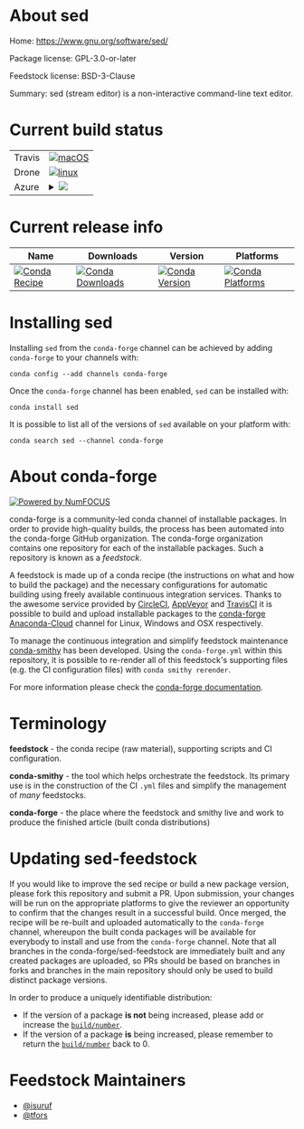About sed
=========

Home: https://www.gnu.org/software/sed/

Package license: GPL-3.0-or-later

Feedstock license: BSD-3-Clause

Summary: sed (stream editor) is a non-interactive command-line text editor.



Current build status
====================


<table><tr>
    <td>Travis</td>
    <td>
      <a href="https://travis-ci.com/conda-forge/sed-feedstock">
        <img alt="macOS" src="https://img.shields.io/travis/com/conda-forge/sed-feedstock/master.svg?label=macOS">
      </a>
    </td>
  </tr><tr>
    <td>Drone</td>
    <td>
      <a href="https://cloud.drone.io/conda-forge/sed-feedstock">
        <img alt="linux" src="https://img.shields.io/drone/build/conda-forge/sed-feedstock/master.svg?label=Linux">
      </a>
    </td>
  </tr>
    
  <tr>
    <td>Azure</td>
    <td>
      <details>
        <summary>
          <a href="https://dev.azure.com/conda-forge/feedstock-builds/_build/latest?definitionId=1895&branchName=master">
            <img src="https://dev.azure.com/conda-forge/feedstock-builds/_apis/build/status/sed-feedstock?branchName=master">
          </a>
        </summary>
        <table>
          <thead><tr><th>Variant</th><th>Status</th></tr></thead>
          <tbody><tr>
              <td>linux_64_target_platformlinux-64</td>
              <td>
                <a href="https://dev.azure.com/conda-forge/feedstock-builds/_build/latest?definitionId=1895&branchName=master">
                  <img src="https://dev.azure.com/conda-forge/feedstock-builds/_apis/build/status/sed-feedstock?branchName=master&jobName=linux&configuration=linux_64_target_platformlinux-64" alt="variant">
                </a>
              </td>
            </tr><tr>
              <td>linux_aarch64_target_platformlinux-aarch64</td>
              <td>
                <a href="https://dev.azure.com/conda-forge/feedstock-builds/_build/latest?definitionId=1895&branchName=master">
                  <img src="https://dev.azure.com/conda-forge/feedstock-builds/_apis/build/status/sed-feedstock?branchName=master&jobName=linux&configuration=linux_aarch64_target_platformlinux-aarch64" alt="variant">
                </a>
              </td>
            </tr><tr>
              <td>linux_ppc64le_target_platformlinux-ppc64le</td>
              <td>
                <a href="https://dev.azure.com/conda-forge/feedstock-builds/_build/latest?definitionId=1895&branchName=master">
                  <img src="https://dev.azure.com/conda-forge/feedstock-builds/_apis/build/status/sed-feedstock?branchName=master&jobName=linux&configuration=linux_ppc64le_target_platformlinux-ppc64le" alt="variant">
                </a>
              </td>
            </tr><tr>
              <td>osx_64_target_platformosx-64</td>
              <td>
                <a href="https://dev.azure.com/conda-forge/feedstock-builds/_build/latest?definitionId=1895&branchName=master">
                  <img src="https://dev.azure.com/conda-forge/feedstock-builds/_apis/build/status/sed-feedstock?branchName=master&jobName=osx&configuration=osx_64_target_platformosx-64" alt="variant">
                </a>
              </td>
            </tr>
          </tbody>
        </table>
      </details>
    </td>
  </tr>
</table>

Current release info
====================

| Name | Downloads | Version | Platforms |
| --- | --- | --- | --- |
| [![Conda Recipe](https://img.shields.io/badge/recipe-sed-green.svg)](https://anaconda.org/conda-forge/sed) | [![Conda Downloads](https://img.shields.io/conda/dn/conda-forge/sed.svg)](https://anaconda.org/conda-forge/sed) | [![Conda Version](https://img.shields.io/conda/vn/conda-forge/sed.svg)](https://anaconda.org/conda-forge/sed) | [![Conda Platforms](https://img.shields.io/conda/pn/conda-forge/sed.svg)](https://anaconda.org/conda-forge/sed) |

Installing sed
==============

Installing `sed` from the `conda-forge` channel can be achieved by adding `conda-forge` to your channels with:

```
conda config --add channels conda-forge
```

Once the `conda-forge` channel has been enabled, `sed` can be installed with:

```
conda install sed
```

It is possible to list all of the versions of `sed` available on your platform with:

```
conda search sed --channel conda-forge
```


About conda-forge
=================

[![Powered by NumFOCUS](https://img.shields.io/badge/powered%20by-NumFOCUS-orange.svg?style=flat&colorA=E1523D&colorB=007D8A)](http://numfocus.org)

conda-forge is a community-led conda channel of installable packages.
In order to provide high-quality builds, the process has been automated into the
conda-forge GitHub organization. The conda-forge organization contains one repository
for each of the installable packages. Such a repository is known as a *feedstock*.

A feedstock is made up of a conda recipe (the instructions on what and how to build
the package) and the necessary configurations for automatic building using freely
available continuous integration services. Thanks to the awesome service provided by
[CircleCI](https://circleci.com/), [AppVeyor](https://www.appveyor.com/)
and [TravisCI](https://travis-ci.com/) it is possible to build and upload installable
packages to the [conda-forge](https://anaconda.org/conda-forge)
[Anaconda-Cloud](https://anaconda.org/) channel for Linux, Windows and OSX respectively.

To manage the continuous integration and simplify feedstock maintenance
[conda-smithy](https://github.com/conda-forge/conda-smithy) has been developed.
Using the ``conda-forge.yml`` within this repository, it is possible to re-render all of
this feedstock's supporting files (e.g. the CI configuration files) with ``conda smithy rerender``.

For more information please check the [conda-forge documentation](https://conda-forge.org/docs/).

Terminology
===========

**feedstock** - the conda recipe (raw material), supporting scripts and CI configuration.

**conda-smithy** - the tool which helps orchestrate the feedstock.
                   Its primary use is in the construction of the CI ``.yml`` files
                   and simplify the management of *many* feedstocks.

**conda-forge** - the place where the feedstock and smithy live and work to
                  produce the finished article (built conda distributions)


Updating sed-feedstock
======================

If you would like to improve the sed recipe or build a new
package version, please fork this repository and submit a PR. Upon submission,
your changes will be run on the appropriate platforms to give the reviewer an
opportunity to confirm that the changes result in a successful build. Once
merged, the recipe will be re-built and uploaded automatically to the
`conda-forge` channel, whereupon the built conda packages will be available for
everybody to install and use from the `conda-forge` channel.
Note that all branches in the conda-forge/sed-feedstock are
immediately built and any created packages are uploaded, so PRs should be based
on branches in forks and branches in the main repository should only be used to
build distinct package versions.

In order to produce a uniquely identifiable distribution:
 * If the version of a package **is not** being increased, please add or increase
   the [``build/number``](https://conda.io/docs/user-guide/tasks/build-packages/define-metadata.html#build-number-and-string).
 * If the version of a package **is** being increased, please remember to return
   the [``build/number``](https://conda.io/docs/user-guide/tasks/build-packages/define-metadata.html#build-number-and-string)
   back to 0.

Feedstock Maintainers
=====================

* [@isuruf](https://github.com/isuruf/)
* [@tfors](https://github.com/tfors/)

